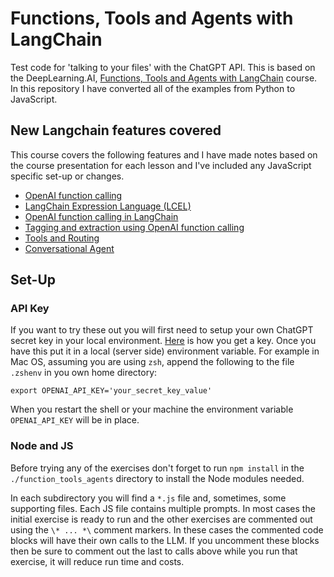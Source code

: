 # Functions, Tools and Agents with LangChain
Test code for 'talking to your files' with the ChatGPT API. This is based on the DeepLearning.AI, [Functions, Tools and Agents with LangChain](https://learn.deeplearning.ai/courses/functions-tools-agents-langchain/) course. In this repository I have converted all of the examples from Python to JavaScript.
## New Langchain features covered
This course covers the following features and I have made notes based on the course presentation for each lesson and I've included any JavaScript specific set-up or changes.
- [OpenAI function calling](1-OpenAI-func/notes.md)
- [LangChain Expression Language (LCEL)](2-LCEL/notes.md)
- [OpenAI function calling in LangChain](3-OpenAI-func-langchain/notes.md)
- [Tagging and extraction using OpenAI function calling](4-Tagging-Extraction/notes.md)
- [Tools and Routing]()
- [Conversational Agent]()

## Set-Up
### API Key
If you want to try these out you will first need to setup your own ChatGPT secret key in your local environment. [Here](https://chatgpt.en.obiscr.com/blog/posts/2023/How-to-get-api-key/) is how you get a key. Once you have this put it in a local (server side) environment variable. For example in Mac OS, assuming you are using `zsh`, append the following to the file `.zshenv` in you own home directory:
```
export OPENAI_API_KEY='your_secret_key_value'
```
When you restart the shell or your machine the environment variable `OPENAI_API_KEY` will be in place.
### Node and JS
Before trying any of the exercises don't forget to run `npm install` in the `./function_tools_agents` directory to install the Node modules needed.

In each subdirectory you will find a `*.js` file and, sometimes, some supporting files. Each JS file contains multiple prompts.
In most cases the initial exercise is ready to run and the other exercises are commented out using the `\* ... *\` comment markers. In these cases the commented code blocks will have their own calls to the LLM. If you uncomment these blocks then be sure to comment out the last to calls above while you run that exercise, it will reduce run time and costs.
